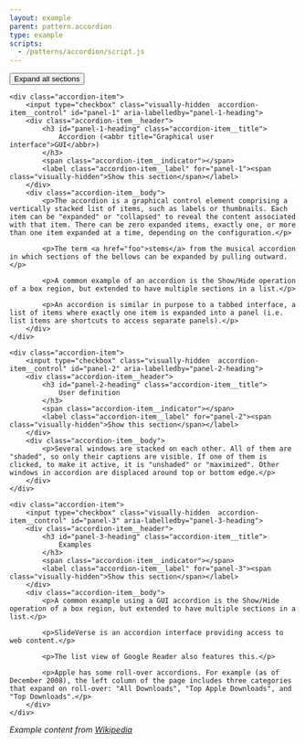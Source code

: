 ```yaml
---
layout: example
parent: pattern.accordion
type: example
scripts:
  - /patterns/accordion/script.js
---
```


<div class="accordion">
    <button type="button" class="link  accordion__open-all">Expand all <span class="visually-hidden">sections</span></button>

    <div class="accordion-item">
        <input type="checkbox" class="visually-hidden  accordion-item__control" id="panel-1" aria-labelledby="panel-1-heading">
        <div class="accordion-item__header">
            <h3 id="panel-1-heading" class="accordion-item__title">
                Accordion (<abbr title="Graphical user interface">GUI</abbr>)
            </h3>
            <span class="accordion-item__indicator"></span>
            <label class="accordion-item__label" for="panel-1"><span class="visually-hidden">Show this section</span></label>
        </div>
        <div class="accordion-item__body">
            <p>The accordion is a graphical control element comprising a vertically stacked list of items, such as labels or thumbnails. Each item can be "expanded" or "collapsed" to reveal the content associated with that item. There can be zero expanded items, exactly one, or more than one item expanded at a time, depending on the configuration.</p>

            <p>The term <a href="foo">stems</a> from the musical accordion in which sections of the bellows can be expanded by pulling outward.</p>

            <p>A common example of an accordion is the Show/Hide operation of a box region, but extended to have multiple sections in a list.</p>

            <p>An accordion is similar in purpose to a tabbed interface, a list of items where exactly one item is expanded into a panel (i.e. list items are shortcuts to access separate panels).</p>
        </div>
    </div>

    <div class="accordion-item">
        <input type="checkbox" class="visually-hidden  accordion-item__control" id="panel-2" aria-labelledby="panel-2-heading">
        <div class="accordion-item__header">
            <h3 id="panel-2-heading" class="accordion-item__title">
                User definition
            </h3>
            <span class="accordion-item__indicator"></span>
            <label class="accordion-item__label" for="panel-2"><span class="visually-hidden">Show this section</span></label>
        </div>
        <div class="accordion-item__body">
            <p>Several windows are stacked on each other. All of them are "shaded", so only their captions are visible. If one of them is clicked, to make it active, it is "unshaded" or "maximized". Other windows in accordion are displaced around top or bottom edge.</p>
        </div>
    </div>

    <div class="accordion-item">
        <input type="checkbox" class="visually-hidden  accordion-item__control" id="panel-3" aria-labelledby="panel-3-heading">
        <div class="accordion-item__header">
            <h3 id="panel-3-heading" class="accordion-item__title">
                Examples
            </h3>
            <span class="accordion-item__indicator"></span>
            <label class="accordion-item__label" for="panel-3"><span class="visually-hidden">Show this section</span></label>
        </div>
        <div class="accordion-item__body">
            <p>A common example using a GUI accordion is the Show/Hide operation of a box region, but extended to have multiple sections in a list.</p>

            <p>SlideVerse is an accordion interface providing access to web content.</p>

            <p>The list view of Google Reader also features this.</p>

            <p>Apple has some roll-over accordions. For example (as of December 2008), the left column of the page includes three categories that expand on roll-over: "All Downloads", "Top Apple Downloads", and "Top Downloads".</p>
        </div>
    </div>
</div>



<p><em>Example content from <a href="https://en.wikipedia.org/wiki/Accordion_(GUI)">Wikipedia</a></em></p>
